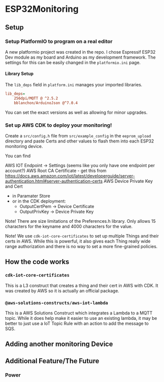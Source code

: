 # ESP32Monitoring

## Setup

### Setup PlatformIO to program on a real editor

A new platformio project was created in the repo. I chose Espressif ESP32 Dev module as my board and Arduino as my development framework. The settings for this can be easily changed in the `platformio.ini` page.

#### Library Setup

The `lib_deps` field in `platform.ini` manages your imported libraries.

```ini
lib_deps=
    256dpi/MQTT @ ^2.5.2
    bblanchon/ArduinoJson @^7.0.4
```

You can set the exact versions as well as allowing for minor upgrades.

### Set up AWS CDK to deploy your monitoring!

Create a `src/config.h` file from `src/example_config` in the `eeprom_upload` directory and paste Certs and other values to
flash them into each ESP32 monitoring device.

You can find

AWS IOT Endpoint -> Settings (seems like you only have one endpoint per account?)
AWS Root CA Certificate - get this from https://docs.aws.amazon.com/iot/latest/developerguide/server-authentication.html#server-authentication-certs
AWS Device Private Key and Cert

- in Paramater Store
- or in the CDK deployment:
  - OutputCertPem -> Device Certificate
  - OutputPrivKey -> Device Private Key

Note! There are size limitations of the Preferences.h library. Only allows 15 characters for the keyname and 4000 characters for the value.

Note! We use `cdk-iot-core-certificates` to set up multiple Things and their certs in AWS. While this is powerful, it also gives each Thing really wide range authorization and there is no way to set a more fine-grained policies.

## How the code works

### `cdk-iot-core-certificates`

This is a L3 construct that creates a thing and their cert in AWS with CDK. It was created by AWS so it is actually an official package.

### `@aws-solutions-constructs/aws-iot-lambda`

This is a AWS Solutions Construct which integrates a Lambda to a MQTT topic. While it does help make it easier to use an existing lambda, it may be better to just use a IoT Topic Rule with an action to add the message to SQS.

## Adding another monitoring Device

## Additional Feature/The Future

### Power

